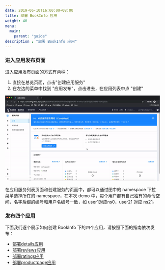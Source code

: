 ```yaml
---
date: 2019-06-10T16:00:00+08:00
title: 部署 BookInfo 应用
weight: 40
menu:
  main:
    parent: "guide"
description : "部署 BookInfo 应用"
---
```



### 进入应用发布页面

进入应用发布页面的方式有两种：

1. 直接在总览页面，点击"创建应用服务"
2. 在左边的菜单中找到 "应用发布"，点击进去，在应用列表中点 "创建"

![](images/bookinfo/create-menu.gif)

在应用服务列表页面和创建服务的页面中，都可以通过图中的 namespace 下拉菜单选择所在的 namespace，在本次 demo 中，每个用户都有自己独有的命令空间，名字后缀的编号和用户名编号一致，如 user1对应ns0，user21 对应 ns21。

### 发布四个应用

下面我们逐个展示如何创建 BookInfo 下的四个应用，请按照下面的指南依次发布：

- [部署details应用](bookinfo-details.html)
- [部署reviews应用](bookinfo-reviews.html)
- [部署ratings应用](bookinfo-ratings.html)
- [部署productpage应用](bookinfo-productpage.html)

